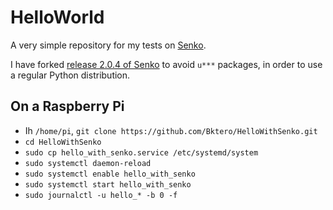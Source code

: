 # HelloWorld

A very simple repository for my tests on [Senko](https://github.com/RangerDigital/senko).

I have forked [release 2.0.4 of Senko](https://github.com/RangerDigital/senko/releases/tag/v2.0.4) to avoid `u***` packages, in order to use a regular Python distribution.

## On a Raspberry Pi

- Ih `/home/pi`, `git clone https://github.com/Bktero/HelloWithSenko.git`
- `cd HelloWithSenko`
- `sudo cp hello_with_senko.service /etc/systemd/system`
- `sudo systemctl daemon-reload`
- `sudo systemctl enable hello_with_senko`
- `sudo systemctl start hello_with_senko`
- `sudo journalctl -u hello_* -b 0 -f`
